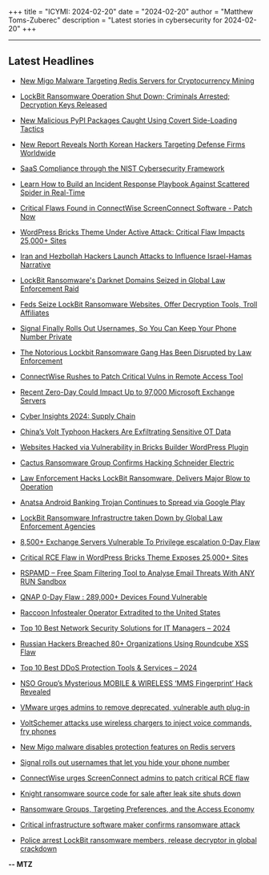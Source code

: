 +++
title = "ICYMI: 2024-02-20"
date = "2024-02-20"
author = "Matthew Toms-Zuberec"
description = "Latest stories in cybersecurity for 2024-02-20"
+++

---------------------------------------------------------------------------
## Latest Headlines
- [New Migo Malware Targeting Redis Servers for Cryptocurrency Mining](https://thehackernews.com/2024/02/new-migo-malware-targeting-redis.html)

- [LockBit Ransomware Operation Shut Down; Criminals Arrested; Decryption Keys Released](https://thehackernews.com/2024/02/lockbit-ransomware-operation-shut-down.html)

- [New Malicious PyPI Packages Caught Using Covert Side-Loading Tactics](https://thehackernews.com/2024/02/new-malicious-pypi-packages-caught.html)

- [New Report Reveals North Korean Hackers Targeting Defense Firms Worldwide](https://thehackernews.com/2024/02/new-report-reveals-north-korean-hackers.html)

- [SaaS Compliance through the NIST Cybersecurity Framework](https://thehackernews.com/2024/02/saas-compliance-through-nist.html)

- [Learn How to Build an Incident Response Playbook Against Scattered Spider in Real-Time](https://thehackernews.com/2024/02/learn-how-to-build-incident-response.html)

- [Critical Flaws Found in ConnectWise ScreenConnect Software  - Patch Now](https://thehackernews.com/2024/02/critical-flaws-found-in-connectwise.html)

- [WordPress Bricks Theme Under Active Attack: Critical Flaw Impacts 25,000+ Sites](https://thehackernews.com/2024/02/wordpress-bricks-theme-under-active.html)

- [Iran and Hezbollah Hackers Launch Attacks to Influence Israel-Hamas Narrative](https://thehackernews.com/2024/02/iran-and-hezbollah-hackers-launch.html)

- [LockBit Ransomware's Darknet Domains Seized in Global Law Enforcement Raid](https://thehackernews.com/2024/02/lockbit-ransomwares-darknet-domains.html)

- [Feds Seize LockBit Ransomware Websites, Offer Decryption Tools, Troll Affiliates](https://krebsonsecurity.com/2024/02/feds-seize-lockbit-ransomware-websites-offer-decryption-tools-troll-affiliates/)

- [Signal Finally Rolls Out Usernames, So You Can Keep Your Phone Number Private](https://www.wired.com/story/signal-launches-usersnames-phone-number-privacy/)

- [The Notorious Lockbit Ransomware Gang Has Been Disrupted by Law Enforcement](https://www.wired.com/story/lockbit-ransomware-takedown-website-nca-fbi/)

- [ConnectWise Rushes to Patch Critical Vulns in Remote Access Tool](https://www.securityweek.com/connectwise-rushes-to-patch-critical-vulns-in-remote-access-tool/)

- [Recent Zero-Day Could Impact Up to 97,000 Microsoft Exchange Servers](https://www.securityweek.com/recent-zero-day-could-impact-up-to-97000-microsoft-exchange-servers/)

- [Cyber Insights 2024: Supply Chain](https://www.securityweek.com/cyber-insights-2024-supply-chain/)

- [China’s Volt Typhoon Hackers Are Exfiltrating Sensitive OT Data](https://www.securityweek.com/volt-typhoon-seen-exfiltrating-sensitive-ot-data/)

- [Websites Hacked via Vulnerability in Bricks Builder WordPress Plugin](https://www.securityweek.com/websites-hacked-via-vulnerability-in-bricks-builder-wordpress-plugin/)

- [Cactus Ransomware Group Confirms Hacking Schneider Electric](https://www.securityweek.com/cactus-ransomware-group-confirms-hacking-schneider-electric/)

- [Law Enforcement Hacks LockBit Ransomware, Delivers Major Blow to Operation](https://www.securityweek.com/law-enforcement-hacks-lockbit-ransomware-delivers-major-blow-to-operation/)

- [Anatsa Android Banking Trojan Continues to Spread via Google Play](https://www.securityweek.com/anatsa-android-banking-trojan-continues-to-spread-via-google-play/)

- [LockBit Ransomware Infrastructre taken Down by Global Law Enforcement Agencies](https://cybersecuritynews.com/lockbit-ransomware-infrastructre-taken-down-by-global-law-enforcement-agencies/)

- [8,500+ Exchange Servers Vulnerable To Privilege escalation 0-Day Flaw](https://cybersecuritynews.com/exchange-0day-vulnerability/)

- [Critical RCE Flaw in WordPress Bricks Theme Exposes 25,000+ Sites](https://cybersecuritynews.com/wordpress-bricks-rce-flaw/)

- [RSPAMD – Free Spam Filtering Tool to Analyse Email Threats With ANY RUN Sandbox](https://cybersecuritynews.com/rspamd-free-spam-filtering-tool/)

- [QNAP 0-Day Flaw : 289,000+ Devices Found Vulnerable](https://cybersecuritynews.com/qnap-0-day-flaw/)

- [Raccoon Infostealer Operator Extradited to the United States](https://cybersecuritynews.com/raccoon-infostealer-operator-extradited/)

- [Top 10 Best Network Security Solutions for IT Managers – 2024](https://cybersecuritynews.com/network-security-solutions-for-it-managers/)

- [Russian Hackers Breached 80+ Organizations Using Roundcube XSS Flaw](https://cybersecuritynews.com/russian-hackers-xss-flaw/)

- [Top 10 Best DDoS Protection Tools & Services – 2024](https://cybersecuritynews.com/ddos-protection-tools/)

- [NSO Group’s Mysterious MOBILE & WIRELESS  ‘MMS Fingerprint’ Hack Revealed](https://cybersecuritynews.com/mms-fingerprint-hack-revealed/)

- [VMware urges admins to remove deprecated, vulnerable auth plug-in](https://www.bleepingcomputer.com/news/security/vmware-urges-admins-to-remove-deprecated-vulnerable-auth-plug-in/)

- [VoltSchemer attacks use wireless chargers to inject voice commands, fry phones](https://www.bleepingcomputer.com/news/security/voltschemer-attacks-use-wireless-chargers-to-inject-voice-commands-fry-phones/)

- [New Migo malware disables protection features on Redis servers](https://www.bleepingcomputer.com/news/security/new-migo-malware-disables-protection-features-on-redis-servers/)

- [Signal rolls out usernames that let you hide your phone number](https://www.bleepingcomputer.com/news/technology/signal-rolls-out-usernames-that-let-you-hide-your-phone-number/)

- [ConnectWise urges ScreenConnect admins to patch critical RCE flaw](https://www.bleepingcomputer.com/news/security/connectwise-urges-screenconnect-admins-to-patch-critical-rce-flaw/)

- [Knight ransomware source code for sale after leak site shuts down](https://www.bleepingcomputer.com/news/security/knight-ransomware-source-code-for-sale-after-leak-site-shuts-down/)

- [Ransomware Groups, Targeting Preferences, and the Access Economy](https://www.bleepingcomputer.com/news/security/ransomware-groups-targeting-preferences-and-the-access-economy/)

- [Critical infrastructure software maker confirms ransomware attack](https://www.bleepingcomputer.com/news/security/critical-infrastructure-software-maker-confirms-ransomware-attack/)

- [Police arrest LockBit ransomware members, release decryptor in global crackdown](https://www.bleepingcomputer.com/news/security/police-arrest-lockbit-ransomware-members-release-decryptor-in-global-crackdown/)

**-- MTZ**